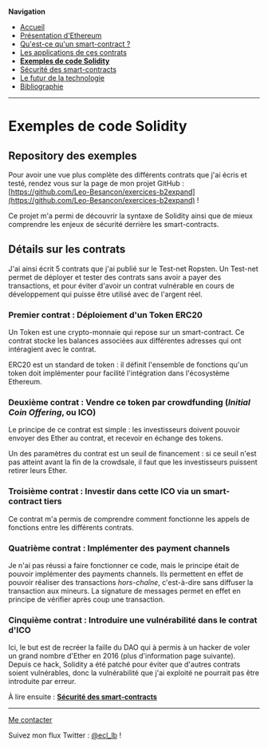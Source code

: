 **Navigation**
* [Accueil](index.html)
* [Présentation d'Ethereum](ethereum.html)
* [Qu'est-ce qu'un smart-contract ?](smartcontracts.html)
* [Les applications de ces contrats](applications.html)
* [**Exemples de code Solidity**](exemples.html)
* [Sécurité des smart-contracts](securite.html)
* [Le futur de la technologie](futur.html)
* [Bibliographie](bibliographie.html)

___
# Exemples de code Solidity

## Repository des exemples
Pour avoir une vue plus complète des différents contrats que j'ai écris et testé, rendez vous sur la page de mon projet GitHub : [https://github.com/Leo-Besancon/exercices-b2expand](https://github.com/Leo-Besancon/exercices-b2expand) !

Ce projet m'a permi de découvrir la syntaxe de Solidity ainsi que de mieux comprendre les enjeux de sécurité derrière les smart-contracts.

## Détails sur les contrats

J'ai ainsi écrit 5 contrats que j'ai publié sur le Test-net Ropsten. Un Test-net permet de déployer et tester des contrats sans avoir a payer des transactions,
et pour éviter d'avoir un contrat vulnérable en cours de développement qui puisse être utilisé avec de l'argent réel.

### Premier contrat : Déploiement d'un Token ERC20

Un Token est une crypto-monnaie qui repose sur un smart-contract. Ce contrat stocke les balances associées aux différentes adresses qui ont intéragient avec le contrat.

ERC20 est un standard de token : il définit l'ensemble de fonctions qu'un token doit implémenter pour facilité l'intégration dans l'écosystème Ethereum.


### Deuxième contrat : Vendre ce token par crowdfunding (_Initial Coin Offering_, ou ICO)

Le principe de ce contrat est simple : les investisseurs doivent pouvoir envoyer des Ether au contrat, et recevoir en échange des tokens.



Un des paramètres du contrat est un seuil de financement : si ce seuil n'est pas atteint avant la fin de la crowdsale, il faut que les investisseurs puissent retirer leurs Ether.



### Troisième contrat : Investir dans cette ICO via un smart-contract tiers

Ce contrat m'a permis de comprendre comment fonctionne les appels de fonctions entre les différents contrats.



### Quatrième contrat : Implémenter des payment channels

Je n'ai pas réussi a faire fonctionner ce code, mais le principe était de pouvoir implémenter des payments channels. Ils permettent en effet de pouvoir réaliser des transactions _hors-chaîne_,
c'est-à-dire sans diffuser la transaction aux mineurs. La signature de messages permet en effet en principe de vérifier après coup une transaction.



### Cinquième contrat : Introduire une vulnérabilité dans le contrat d'ICO

Ici, le but est de recréer la faille du DAO qui à permis à un hacker de voler un grand nombre d'Ether en 2016 (plus d'information page suivante).
Depuis ce hack, Solidity a été patché pour éviter que d'autres contrats soient vulnérables, donc la vulnérabilité que j'ai exploité ne pourrait pas être introduite par erreur.


À lire ensuite : [**Sécurité des smart-contracts**](securite.html)

___
[Me contacter](mailto://leo.besancon@ecl14.ec-lyon.fr)

Suivez mon flux Twitter : [@ecl_lb](https://twitter.com/ecl_lb) !
